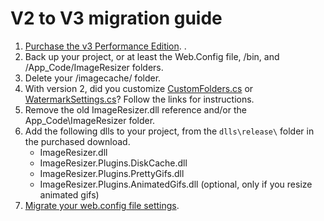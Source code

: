 # V2 to V3 migration guide

1. [Purchase the v3 Performance Edition](/plugins/upgradefrom2). .
2. Back up your project, or at least the Web.Config file, /bin, and /App_Code/ImageResizer folders.
3. Delete your /imagecache/ folder.
4. With version 2, did you customize [CustomFolders.cs](customfolders) or [WatermarkSettings.cs](watermarksettings)? Follow the links for instructions.
5. Remove the old ImageResizer.dll reference and/or the App_Code\ImageResizer folder.
4. Add the following dlls to your project, from the `dlls\release\` folder in the purchased download.
	* ImageResizer.dll 
	* ImageResizer.Plugins.DiskCache.dll
	* ImageResizer.Plugins.PrettyGifs.dll
	* ImageResizer.Plugins.AnimatedGifs.dll (optional, only if you resize animated gifs)
5. [Migrate your web.config file settings](/docs/2to3/configuration).
